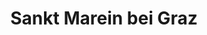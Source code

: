 ---
title: Sankt Marein bei Graz
url: /sankt-marein-bei-graz/
latitude: 47.039
longitude: 15.636
---